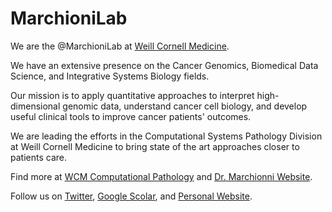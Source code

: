 # MarchioniLab

We are the @MarchioniLab at [Weill Cornell Medicine](https://weill.cornell.edu/).

We have an extensive presence on the Cancer Genomics, Biomedical Data Science, and Integrative Systems Biology fields.

Our mission is to apply quantitative approaches to interpret high-dimensional genomic data, understand cancer cell biology, and develop useful clinical tools to improve cancer patients' outcomes.

We are leading the efforts in the Computational Systems Pathology Division at Weill Cornell Medicine to bring state of the art approaches closer to patients care.

Find more at [WCM Computational Pathology](https://pathology.weill.cornell.edu/divisions/computational-pathology) and [Dr. Marchionni Website](https://luigimarchionni.org).

Follow us on [Twitter](https://twitter.com/marchionniLab), [Google Scolar](https://scholar.google.com/citations?hl=en&user=kGqPMb0AAAAJ), and [Personal Website](http://luigimarchionni.org).
